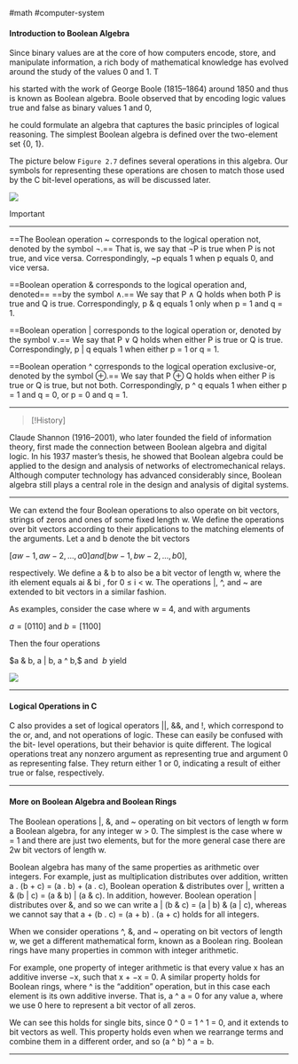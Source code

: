#math #computer-system 

#### Introduction to Boolean Algebra

Since binary values are at the core of how computers encode, store, and 
manipulate information, a rich body of mathematical knowledge has evolved around the study of the values 0 and 1. T

his started with the work of George Boole (1815–1864) around 1850 and thus is known as Boolean algebra. Boole observed that by encoding logic values true and false as binary values 1 and 0, 

he could formulate an algebra that captures the basic principles of logical reasoning.
The simplest Boolean algebra is defined over the two-element set {0, 1}.

The picture below `Figure 2.7` defines several operations in this algebra. Our symbols for representing these operations are chosen to match those used by the C bit-level operations, as will be discussed later.


![](boolean-algebra-example.png)

>[!important]

* * * 
==The Boolean operation ~ corresponds to the logical operation not, denoted by the symbol ¬.== That is, we say that ¬P is true when P is not true, and vice versa. Correspondingly, ~p equals 1 when p equals 0, and vice versa. 

==Boolean operation & corresponds to the logical operation and, denoted==
==by the symbol ∧.== We say that P ∧ Q holds when both P is true and Q is true.
Correspondingly, p & q equals 1 only when p = 1 and q = 1. 

==Boolean operation | corresponds to the logical operation or, denoted by the symbol ∨.== We say that P ∨ Q holds when either P is true or Q is true. Correspondingly, p | q equals 1 when either p = 1 or q = 1. 

==Boolean operation ^ corresponds to the logical operation exclusive-or, denoted by the symbol ⊕.== We say that P ⊕ Q holds when either P is true or Q is true, but not both. Correspondingly, p ^ q equals 1 when either p = 1 and q = 0, or p = 0 and q = 1.

* * * 

>[!History]

Claude Shannon (1916–2001), who later founded the field of information
theory, first made the connection between Boolean algebra and digital logic. In
his 1937 master’s thesis, he showed that Boolean algebra could be applied to the
design and analysis of networks of electromechanical relays. Although computer
technology has advanced considerably since, Boolean algebra still plays a central
role in the design and analysis of digital systems.

* * * 

We can extend the four Boolean operations to also operate on bit vectors,
strings of zeros and ones of some fixed length w. We define the operations over bit
vectors according to their applications to the matching elements of the arguments.
Let a and b denote the bit vectors

$[aw−1, aw−2 , . . . , a0] and [bw−1, bw−2 , . . . , b0],$

respectively. We define a & b to also be a bit vector of length w, where the ith
element equals ai & bi , for 0 ≤ i < w. The operations |, ^, and ~ are extended to
bit vectors in a similar fashion.

As examples, consider the case where w = 4, and with arguments 

$a = [0110]$  and  $b = [1100]$

Then the four operations 

$a & b, a | b, a ^ b,$ and $~b$ yield

![](boolean-algebra-bitwise-example.png)

---

#### Logical Operations in C

C also provides a set of logical operators ||, &&, and !, which correspond to the
or, and, and not operations of logic. These can easily be confused with the bit-
level operations, but their behavior is quite different. The logical operations treat
any nonzero argument as representing true and argument 0 as representing false.
They return either 1 or 0, indicating a result of either true or false, respectively.

---

#### More on Boolean Algebra and Boolean Rings

The Boolean operations |, &, and ~ operating on bit vectors of length w form a Boolean algebra, for any integer w > 0. The simplest is the case where w = 1 and there are just two elements, but for the more general case there are 2w bit vectors of length w. 

Boolean algebra has many of the same properties as arithmetic over integers. For example, just as multiplication distributes over addition, written a . (b + c) = (a . b) + (a . c), Boolean operation & distributes over |, written a & (b | c) = (a & b) | (a & c). In addition, however. Boolean operation | distributes over &, and so we can write a | (b & c) = (a | b) & (a | c), whereas we cannot say that a + (b . c) = (a + b) . (a + c) holds for all integers. 

When we consider operations ^, &, and ~ operating on bit vectors of length w, we get a different mathematical form, known as a Boolean ring. Boolean rings have many properties in common with integer arithmetic. 

For example, one property of integer arithmetic is that every value x has an additive inverse −x, such that x + −x = 0. A similar property holds for Boolean rings, where ^ is the “addition” operation, but in this case each element is its own additive inverse. That is, a ^ a = 0 for any value a, where we use 0 here to represent a bit vector of all zeros. 

We can see this holds for single bits, since 0 ^ 0 = 1 ^ 1 = 0, and it extends to bit vectors as well. This property holds even when we rearrange terms and combine them in a different order, and so (a ^ b) ^ a = b.

---